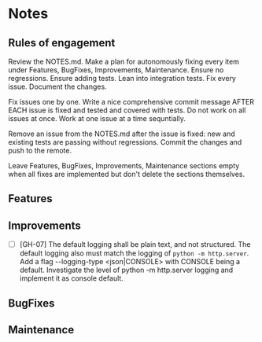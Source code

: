 # Notes

## Rules of engagement

Review the NOTES.md. Make a plan for autonomously fixing every item under Features, BugFixes, Improvements, Maintenance. Ensure no regressions. Ensure adding tests. Lean into integration tests. Fix every issue. Document the changes.

Fix issues one by one. Write a nice comprehensive commit message AFTER EACH issue is fixed and tested and covered with tests. Do not work on all issues at once. Work at one issue at a time sequntially. 

Remove an issue from the NOTES.md after the issue is fixed: new and existing tests are passing without regressions. Commit the changes and push to the remote.

Leave Features, BugFixes, Improvements, Maintenance sections empty when all fixes are implemented but don't delete the sections themselves.

## Features

## Improvements

- [ ] [GH-07] The default logging shall be plain text, and not structured. The default logging also must match the logging of `python -m http.server`. Add a flag --logging-type <json|CONSOLE> with CONSOLE being a default. Investigate the level of python -m http.server logging and implement it as console default.

## BugFixes

## Maintenance
